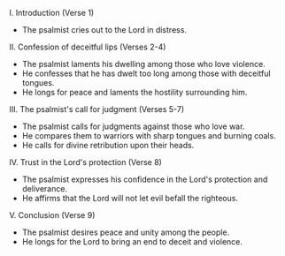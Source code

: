 I. Introduction (Verse 1)
- The psalmist cries out to the Lord in distress.

II. Confession of deceitful lips (Verses 2-4)
- The psalmist laments his dwelling among those who love violence.
- He confesses that he has dwelt too long among those with deceitful tongues.
- He longs for peace and laments the hostility surrounding him.

III. The psalmist's call for judgment (Verses 5-7)
- The psalmist calls for judgments against those who love war.
- He compares them to warriors with sharp tongues and burning coals.
- He calls for divine retribution upon their heads.

IV. Trust in the Lord's protection (Verse 8)
- The psalmist expresses his confidence in the Lord's protection and deliverance.
- He affirms that the Lord will not let evil befall the righteous.

V. Conclusion (Verse 9)
- The psalmist desires peace and unity among the people.
- He longs for the Lord to bring an end to deceit and violence.
